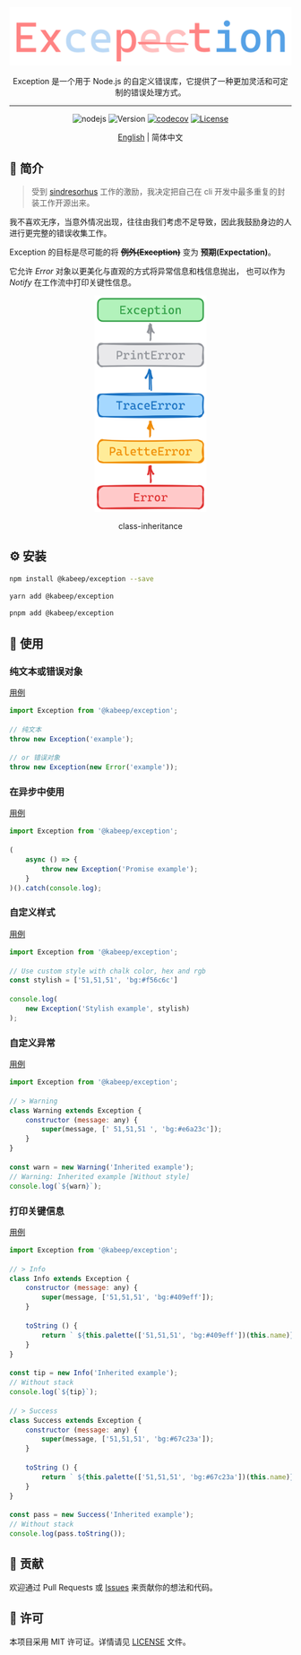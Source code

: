 <div align="center">

<img src="docs/images/logo-dark.png" alt="logo-dark">

Exception 是一个用于 Node.js 的自定义错误库，它提供了一种更加灵活和可定制的错误处理方式。

---

![nodejs](https://img.shields.io/badge/NodeJS-≥14.x-lightseagreen?logo=powershell)
![Version](https://img.shields.io/badge/Version-1.0.0-cornflowerblue)
[![codecov](https://codecov.io/gh/kabeep/exception/graph/badge.svg?token=KZH2CVD2CD)](https://codecov.io/gh/kabeep/exception)
[![License](https://img.shields.io/badge/License-MIT-slateblue)](LICENSE)

[English](README.md) | 简体中文

</div>

## 📖 简介

> 受到 [sindresorhus](https://github.com/sindresorhus) 工作的激励，我决定把自己在 cli 开发中最多重复的封装工作开源出来。

我不喜欢无序，当意外情况出现，往往由我们考虑不足导致，因此我鼓励身边的人进行更完整的错误收集工作。

Exception 的目标是尽可能的将 ~~**例外(Exception)**~~ 变为 **预期(Expectation)**。

它允许 _Error_ 对象以更美化与直观的方式将异常信息和栈信息抛出，
也可以作为 _Notify_ 在工作流中打印关键性信息。

<div align="center">

<img src="docs/images/class-inheritance.png" alt="inheritance-tree" width="200">

class-inheritance

</div>

## ⚙️ 安装

```bash
npm install @kabeep/exception --save
```

```bash
yarn add @kabeep/exception
```

```bash
pnpm add @kabeep/exception
```

## 🚀 使用

### 纯文本或错误对象

[用例](example/default.ts)

```javascript
import Exception from '@kabeep/exception';

// 纯文本
throw new Exception('example');

// or 错误对象
throw new Exception(new Error('example'));
```

### 在异步中使用

[用例](example/promise.ts)

```javascript
import Exception from '@kabeep/exception';

(
    async () => {
        throw new Exception('Promise example');
    }
)().catch(console.log);
```

### 自定义样式

[用例](example/stylish.ts)

```javascript
import Exception from '@kabeep/exception';

// Use custom style with chalk color, hex and rgb
const stylish = ['51,51,51', 'bg:#f56c6c']

console.log(
    new Exception('Stylish example', stylish)
);
```

### 自定义异常

[用例](example/extends.ts)

```javascript
import Exception from '@kabeep/exception';

// > Warning
class Warning extends Exception {
    constructor (message: any) {
        super(message, [' 51,51,51 ', 'bg:#e6a23c']);
    }
}

const warn = new Warning('Inherited example');
// Warning: Inherited example [Without style]
console.log(`${warn}`);
```

### 打印关键信息

[用例](example/extends.ts)

```javascript
import Exception from '@kabeep/exception';

// > Info
class Info extends Exception {
    constructor (message: any) {
        super(message, ['51,51,51', 'bg:#409eff']);
    }

    toString () {
        return ` ${this.palette(['51,51,51', 'bg:#409eff'])(this.name)} ${this.message}`;
    }
}

const tip = new Info('Inherited example');
// Without stack
console.log(`${tip}`);

// > Success
class Success extends Exception {
    constructor (message: any) {
        super(message, ['51,51,51', 'bg:#67c23a']);
    }

    toString () {
        return ` ${this.palette(['51,51,51', 'bg:#67c23a'])(this.name)} ${this.message}`;
    }
}

const pass = new Success('Inherited example');
// Without stack
console.log(pass.toString());
```

## 🤝 贡献

欢迎通过 Pull Requests 或 [Issues](https://github.com/kabeep/exception/issues) 来贡献你的想法和代码。

## 📄 许可

本项目采用 MIT 许可证。详情请见 [LICENSE](LICENSE) 文件。